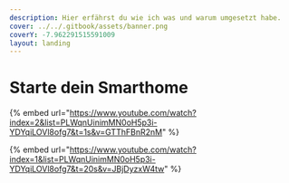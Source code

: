 ```yaml
---
description: Hier erfährst du wie ich was und warum umgesetzt habe.
cover: ../../.gitbook/assets/banner.png
coverY: -7.962291515591009
layout: landing
---
```


# Starte dein Smarthome

{% embed url="https://www.youtube.com/watch?index=2&list=PLWqnUinimMN0oH5p3i-YDYqiLOVl8ofg7&t=1s&v=GTThFBnR2nM" %}

{% embed url="https://www.youtube.com/watch?index=1&list=PLWqnUinimMN0oH5p3i-YDYqiLOVl8ofg7&t=20s&v=JBjDyzxW4tw" %}
